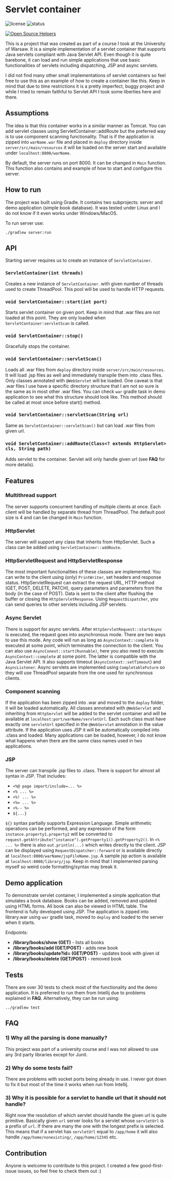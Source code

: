 # Servlet container

![license](https://img.shields.io/github/license/leszkolukasz/servlet-container?colorA=192330&colorB=c70039&style=for-the-badge)
![status](https://img.shields.io/badge/status-finished-green?colorA=192330&colorB=00e600&style=for-the-badge)

[![Open Source Helpers](https://www.codetriage.com/leszkolukasz/servlet-container/badges/users.svg)](https://www.codetriage.com/leszkolukasz/servlet-container)

This is a project that was created as part of a course I took at the University of Warsaw. It is a simple implementation of a servlet container that supports Java servlets compliant with Java Servlet API. Even though it is quite barebone, it can load and run simple applications that use basic functionalities of servlets including dispatching, JSP and async servlets.

I did not find many other small implementations of servlet containers so feel free to use this as an example of how to create a container like this. Keep in mind that due to time restrictions it is a pretty imperfect, buggy project and while I tried to remain faithful to Servlet API I took some liberties here and there.

## Assumptions

The idea is that this container works in a similar manner as Tomcat. You can add servlet classes using ServletContainer::addRoute but the preferred way is to use component scanning functionality. That is if the application is zipped into `warName.war` file and placed in `deploy` directory inside `server/src/main/resources` it will be loaded on the server start and available under `localhost:8000/warName`.

By default, the server runs on port 8000. It can be changed in `Main` function. This function also contains and example of how to start and configure this server.

## How to run

The project was built using Gradle. It contains two subprojects: server and demo application (simple book database). It was tested under Linux and I do not know if it even works under Windows/MacOS.

To run server use:

```
./gradlew server:run
```

## API

Starting server requires us to create an instance of `ServletContainer`.

### `ServletContainer(int threads)`
Creates a new instance of `ServletContainer`. with given number of threads used to create ThreadPool. This pool will be used to handle HTTP requests.

### `void ServletContainer::start(int port)`

Starts servlet container on given port. Keep in mind that .war files are not loaded at this point. They are only loaded when `ServletContainer:servletScan` is called.

### `void ServletContainer::stop()`

Gracefully stops the container.

### `void ServletContainer::servletScan()`

Loads all .war files from `deploy` directory inside `server/src/main/resources`. It will load .jsp files as well and immediately transpile them into .class files. Only classes annotated with `@WebServlet` will be loaded. One caveat is that .war files I use have a specific directory structure that I am not so sure is the same as in most other .war files. You can check `war` gradle task in demo application to see what this structure should look like. This method should be called at most once before start() method.

### `void ServletContainer::servletScan(String url)`

Same as `ServletContainer::servletScan()` but can load .war files from given url.

### `void ServletContainer::addRoute(Class<? extends HttpServlet> cls, String path)`

Adds servlet to the container. Servlet will only handle given url (see **FAQ** for more details).

## Features

### Multithread support

The server supports concurrent handling of multiple clients at once. Each client will be handled by separate thread from ThreadPool. The default pool size is 4 and can be changed in `Main` function.

### HttpServlet

The server will support any class that inherits from HttpServlet. Such a class can be added using `ServletContainer::addRoute`.

### HttpServletRequest and HttpServletResponse

The most important functionalities of these classes are implemented. You can write to the client using (only) `PrintWriter`, set headers and response status. HttpServletRequest can extract the request URL, HTTP method (GET, POST, DELETE, PATCH), query parameters and parameters from the body (in the case of POST). Data is sent to the client after flushing the buffer or closing the `HttpServletResponse`. Using `RequestDispatcher`, you can send queries to other servlets including JSP servlets.

### Async Servlet

There is support for async servlets. After `HttpServletRequest::startAsync` is executed, the request goes into asynchronous mode. There are two ways to use this mode. Any code will run as long as `AsyncContext::complete` is executed at some point, which terminates the connection to the client. You can also use `AsyncConext::start(Runnable)`, here you also need to execute `AsyncContext::complete` at some point. The latter is compatible with the Java Servlet API. It also supports timeout (`AsyncContext::setTimeout`) and `AsyncListener`. Async servlets are implemented using `CompletableFuture` so they will use ThreadPool separate from the one used for synchronous clients.

### Component scanning

If the application has been zipped into .war and moved to the `deploy` folder, it will be loaded automatically. All classes annotated with `@WebServlet` and inheriting from `HttpServlet` will be added to the servlet container and will be available at `localhost:port/warName/servletUrl`. Each such class must have exactly one `servletUrl` specified in the `@WebServlet` annotation in the value attribute. If the application uses JSP it will be automatically compiled into .class and loaded. Many applications can be loaded, however, I do not know what happens when there are the same class names used in two applications.

### JSP

The server can transpile .jsp files to .class. There is support for almost all syntax in JSP. That includes:

- `<%@ page import/include=... %>`
- `<% ... %>`
- `<%! ... %>`
- `<%= ... %>`
- `<%-- %>`
- `${...}`

`${}` syntax partially supports Expression Language. Simple arithmetic operations can be performed, and any expression of the form `instance.property1.property2` will be converted to `request.getAttribute("instance").getProperty1().getProperty2()`. In `<% ... %>` there is also `out.println(...)` which writes directly to the client. JSP can be displayed using `RequestDispatcher::forward` or is available directly at `localhost:8000/warName/jspFileName.jsp`. A sample jsp action is available at `localhost:8000/library/jsp`. Keep in mind that I implemented parsing myself so weird code formatting/syntax may break it.

## Demo application

To demonstrate servlet container, I implemented a simple application that simulates a book database. Books can be added, removed and updated using HTML forms. All book can also be viewed in HTML table. The frontend is fully developed using JSP. The application is zipped into library.war using `war` gradle task, moved to `deploy` and loaded to the server when it starts.

Endpoints:

- **/library/books/show (GET)** - lists all books
- **/library/books/add (GET/POST)** - adds new book
- **/library/books/update?id= (GET/POST)** - updates book with given id
- **/library/books/delete (GET/POST)** - removed book

## Tests

There are over 30 tests to check most of the functionality and the demo application. It is preferred to run them from Intellij due to problems explained in **FAQ**. Alternatively, they can be run using:
```
../gradlew test
```

## FAQ

### 1) Why all the parsing is done manually?
   
This project was part of a university course and I was not allowed to use any 3rd party libraries except for Junit.

### 2) Why do some tests fail?

There are problems with socket ports being already in use. I never got down to fix it but most of the time it works when run from Intellij.

### 3) Why it is possible for a servlet to handle url that it should not handle?

Right now the resolution of which servlet should handle the given url is quite primitive. Basically given `url` server looks for a servlet whose `servletUrl` is a prefix of `url`. If there are many the one with the longest prefix is selected. This means that if a servlet has `servletUrl` equal to `/app/home` it will also handle `/app/home/nonexisting/`, `/app/home/12345` etc.

## Contribution

Anyone is welcome to contribute to this project. I created a few good-first-issue issues, so feel free to check them out :)
